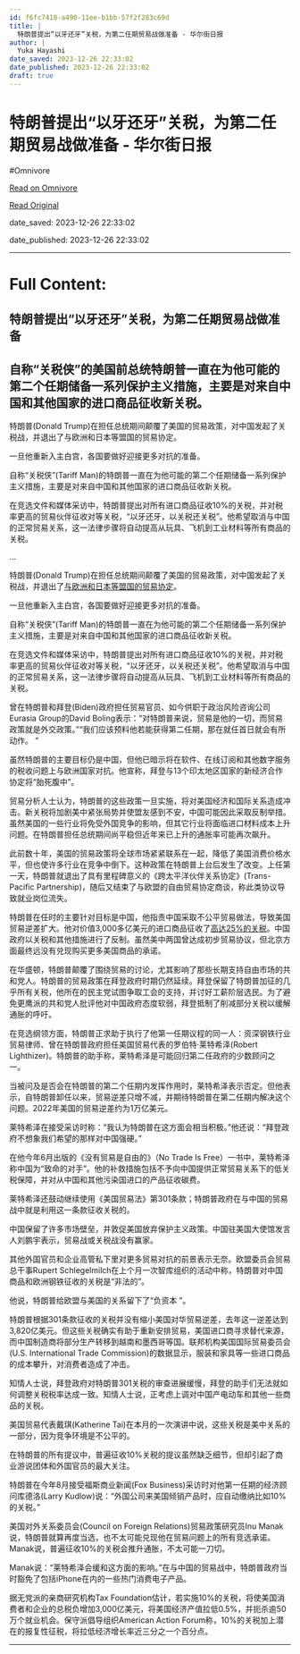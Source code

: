 ```yaml
---
id: f6fc7418-a490-11ee-b1bb-57f2f283c69d
title: |
  特朗普提出“以牙还牙”关税，为第二任期贸易战做准备 - 华尔街日报
author: |
  Yuka Hayashi
date_saved: 2023-12-26 22:33:02
date_published: 2023-12-26 22:33:02
draft: true
---
```


# 特朗普提出“以牙还牙”关税，为第二任期贸易战做准备 - 华尔街日报
#Omnivore

[Read on Omnivore](https://omnivore.app/me/-18caa5d7a33)

[Read Original](https://cn.wsj.com/amp/articles/%E7%89%B9%E6%9C%97%E6%99%AE%E6%8F%90%E5%87%BA-%E4%BB%A5%E7%89%99%E8%BF%98%E7%89%99-%E5%85%B3%E7%A8%8E-%E4%B8%BA%E7%AC%AC%E4%BA%8C%E4%BB%BB%E6%9C%9F%E8%B4%B8%E6%98%93%E6%88%98%E5%81%9A%E5%87%86%E5%A4%87-ba8ae82f)

date_saved: 2023-12-26 22:33:02

date_published: 2023-12-26 22:33:02

--- 

# Full Content: 

##  特朗普提出“以牙还牙”关税，为第二任期贸易战做准备

## 自称“关税侠”的美国前总统特朗普一直在为他可能的第二个任期储备一系列保护主义措施，主要是对来自中国和其他国家的进口商品征收新关税。

特朗普(Donald Trump)在担任总统期间颠覆了美国的贸易政策，对中国发起了关税战，并退出了与欧洲和日本等盟国的贸易协定。

一旦他重新入主白宫，各国要做好迎接更多对抗的准备。

自称“关税侠”(Tariff Man)的特朗普一直在为他可能的第二个任期储备一系列保护主义措施，主要是对来自中国和其他国家的进口商品征收新关税。

在竞选文件和媒体采访中，特朗普提出对所有进口商品征收10%的关税，并对税率更高的贸易伙伴征收对等关税，“以牙还牙，以关税还关税”。他希望取消与中国的正常贸易关系，这一法律步骤将自动提高从玩具、飞机到工业材料等所有商品的关税。

...

特朗普(Donald Trump)在担任总统期间颠覆了美国的贸易政策，对中国发起了关税战，并退出了[与欧洲和日本等盟国的贸易协定](https://cn.wsj.com/articles/CN-BGH-20170118141136)。

一旦他重新入主白宫，各国要做好迎接更多对抗的准备。

自称“关税侠”(Tariff Man)的特朗普一直在为他可能的第二个任期储备一系列保护主义措施，主要是对来自中国和其他国家的进口商品征收新关税。

在竞选文件和媒体采访中，特朗普提出对所有进口商品征收10%的关税，并对税率更高的贸易伙伴征收对等关税，“以牙还牙，以关税还关税”。他希望取消与中国的正常贸易关系，这一法律步骤将自动提高从玩具、飞机到工业材料等所有商品的关税。

曾在特朗普和拜登(Biden)政府担任贸易官员、如今供职于政治风险咨询公司Eurasia Group的David Boling表示：“对特朗普来说，贸易是他的一切，而贸易政策就是外交政策。”“我们应该预料他若能获得第二任期，那在就任首日就会有所动作。 ”

虽然特朗普的主要目标仍是中国，但他已暗示将在软件、在线订阅和其他数字服务的税收问题上与欧洲国家对抗。他宣称，拜登与13个印太地区国家的新经济合作协定将“胎死腹中”。

贸易分析人士认为，特朗普的这些政策一旦实施，将对美国经济和国际关系造成冲击。新关税将加剧美中紧张局势并使盟友感到不安，中国可能因此采取反制举措。虽然美国的一些行业将免受外国竞争的影响，但其它行业将面临进口材料成本上升问题。在特朗普担任总统期间尚平稳但近年来已上升的通胀率可能再次飙升。

此前数十年，美国的贸易政策将全球市场紧紧联系在一起，降低了美国消费价格水平，但也使许多行业在竞争中倒下。这种政策在特朗普上台后发生了改变。上任第一天，特朗普就退出了具有里程碑意义的《跨太平洋伙伴关系协定》(Trans-Pacific Partnership)，随后又结束了与欧盟的自由贸易协定商谈，称此类协议导致就业岗位流失。

特朗普在任时的主要针对目标是中国，他指责中国采取不公平贸易做法，导致美国贸易逆差扩大。他对价值3,000多亿美元的进口商品征收了[高达25%的关税](https://cn.wsj.com/articles/CN-BGH-20180619083914)。中国政府以关税和其他措施进行了反制。虽然美中两国曾达成初步贸易协议，但北京方面最终远没有兑现购买更多美国商品的承诺。

在华盛顿，特朗普颠覆了围绕贸易的讨论，尤其影响了那些长期支持自由市场的共和党人。特朗普的贸易政策在拜登政府时期仍然延续。拜登保留了特朗普加征的几乎所有关税，他所在的民主党试图争取工会的支持，并讨好工薪阶层选民。为了避免更鹰派的共和党人批评他对中国政府态度软弱，拜登抵制了削减部分关税以缓解通胀的呼吁。

在竞选纲领方面，特朗普正求助于执行了他第一任期议程的同一人：资深钢铁行业贸易律师、曾在特朗普政府担任美国贸易代表的罗伯特·莱特希泽(Robert Lighthizer)。特朗普的助手称，莱特希泽是可能回归第二任政府的少数顾问之一。

当被问及是否会在特朗普的第二个任期内发挥作用时，莱特希泽表示否定。但他表示，自特朗普卸任以来，贸易逆差只增不减，并期待特朗普在第二任期内解决这个问题。2022年美国的贸易逆差约为1万亿美元。

莱特希泽在接受采访时称：“我认为特朗普在这方面会相当积极。”他还说：“拜登政府不想象我们希望的那样对中国强硬。”

在他今年6月出版的《没有贸易是自由的》（No Trade Is Free）一书中，莱特希泽称中国为“致命的对手”。他的补救措施包括不予向中国提供正常贸易关系下的低关税保障，并对从中国和其他污染国进口的产品征收碳费。

莱特希泽还鼓动继续使用《美国贸易法》第301条款；特朗普政府在与中国的贸易战中就是利用这一条款征收关税的。

中国保留了许多市场壁垒，并敦促美国放弃保护主义政策。中国驻美国大使馆发言人刘鹏宇表示，贸易战或关税战没有赢家。

其他外国官员和企业高管私下里对更多贸易对抗的前景表示无奈。欧盟委员会贸易总干事Rupert Schlegelmilch在上个月一次智库组织的活动中称，特朗普对中国商品和欧洲钢铁征收的关税是“非法的”。

他说，特朗普给欧盟与美国的关系留下了“负资本 ”。

特朗普根据301条款征收的关税并没有缩小美国对华贸易逆差，去年这一逆差达到3,820亿美元。但这些关税确实有助于重新安排贸易，美国进口商寻求替代来源，而中国制造商将部分生产转移到越南和墨西哥等国。联邦机构美国国际贸易委员会(U.S. International Trade Commission)的数据显示，服装和家具等一些进口商品的成本攀升，对消费者造成了冲击。

知情人士说，拜登政府对特朗普301关税的审查进展缓慢，拜登的助手们无法就如何调整关税税率达成一致。知情人士说，正考虑上调对中国产电动车和其他一些商品的关税。

美国贸易代表戴琪(Katherine Tai)在本月的一次演讲中说，这些关税是美中关系的一部分，因为竞争环境是不公平的。

在特朗普的所有提议中，普遍征收10%关税的提议虽然缺乏细节，但却引起了商业游说团体和外国官员的最大关注。

特朗普在今年8月接受福斯商业新闻(Fox Business)采访时对他第一任期的经济顾问库德洛(Larry Kudlow)说：“外国公司来美国倾销产品时，应自动缴纳比如10%的关税。”

美国对外关系委员会(Council on Foreign Relations)贸易政策研究员Inu Manak说，特朗普就算再度当选，也不太可能兑现他在贸易问题上的所有竞选承诺。Manak说，普遍征收10%的关税会推升通胀，不太可能一刀切。

Manak说：“莱特希泽会缓和这方面的影响。”在与中国的贸易战中，特朗普政府当时豁免了包括iPhone在内的一些热门消费电子产品。

据无党派的亲商研究机构Tax Foundation估计，若实施10%的关税，将使美国消费者和企业的总税负增加3,000亿美元，将美国经济产值拉低0.5%，并扼杀逾50万个就业机会。保守派倡导组织American Action Forum称，10%的关税加上潜在的报复性征税，将拉低经济增长率近三分之一个百分点。

---


